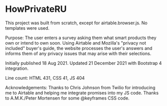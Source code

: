 # HowPrivateRU
This project was built from scratch, except for airtable.browser.js. No templates were used.


Purpose: The user enters a survey asking them what smart products they own or intend to own soon. Using Airtable and Mozilla's "privacy not included" buyer's guide, the website processes the user's answers and informs them of any privacy issues that may arise with their selections.

Initially published 18 Aug 2021.
Updated 21 December 2021 with Bootstrap 4 integration.

Line count:
HTML 431, CSS 41, JS 404

Acknowledgements:
Thanks to Chris Johnson from Twilio for introducing me to Airtable and helping me integrate promises into my JS code.
Thanks to A.M.K./Peter Mortensen for some @keyframes CSS code.
